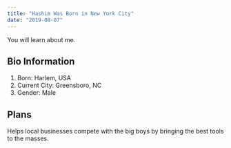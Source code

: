 ```yaml
---
title: "Hashim Was Born in New York City"
date: "2019-08-07"
---
```


You will learn about me.

## Bio Information

1. Born: Harlem, USA
2. Current City: Greensboro, NC
3. Gender: Male

## Plans

Helps local businesses compete with the big boys by bringing the best tools to the masses.

